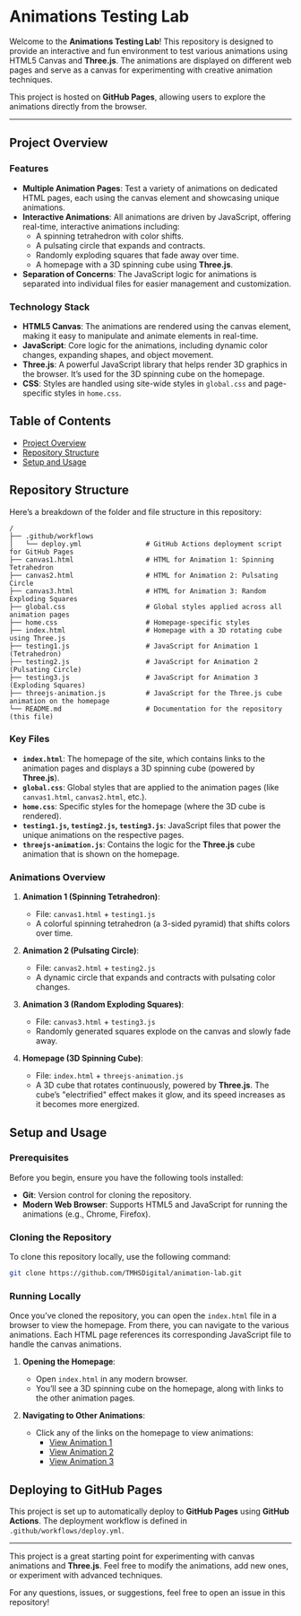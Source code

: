 # Animations Testing Lab

Welcome to the **Animations Testing Lab**! This repository is designed to provide an interactive and fun environment to test various animations using HTML5 Canvas and **Three.js**. The animations are displayed on different web pages and serve as a canvas for experimenting with creative animation techniques.

This project is hosted on **GitHub Pages**, allowing users to explore the animations directly from the browser.

---

## Project Overview

### Features

- **Multiple Animation Pages**: Test a variety of animations on dedicated HTML pages, each using the canvas element and showcasing unique animations.
- **Interactive Animations**: All animations are driven by JavaScript, offering real-time, interactive animations including:
  - A spinning tetrahedron with color shifts.
  - A pulsating circle that expands and contracts.
  - Randomly exploding squares that fade away over time.
  - A homepage with a 3D spinning cube using **Three.js**.
- **Separation of Concerns**: The JavaScript logic for animations is separated into individual files for easier management and customization.

### Technology Stack

- **HTML5 Canvas**: The animations are rendered using the canvas element, making it easy to manipulate and animate elements in real-time.
- **JavaScript**: Core logic for the animations, including dynamic color changes, expanding shapes, and object movement.
- **Three.js**: A powerful JavaScript library that helps render 3D graphics in the browser. It’s used for the 3D spinning cube on the homepage.
- **CSS**: Styles are handled using site-wide styles in `global.css` and page-specific styles in `home.css`.

## Table of Contents

- [Project Overview](#project-overview)
- [Repository Structure](#repository-structure)
- [Setup and Usage](#setup-and-usage)

## Repository Structure

Here’s a breakdown of the folder and file structure in this repository:

```plaintext
/
├── .github/workflows
│   └── deploy.yml                # GitHub Actions deployment script for GitHub Pages
├── canvas1.html                  # HTML for Animation 1: Spinning Tetrahedron
├── canvas2.html                  # HTML for Animation 2: Pulsating Circle
├── canvas3.html                  # HTML for Animation 3: Random Exploding Squares
├── global.css                    # Global styles applied across all animation pages
├── home.css                      # Homepage-specific styles
├── index.html                    # Homepage with a 3D rotating cube using Three.js
├── testing1.js                   # JavaScript for Animation 1 (Tetrahedron)
├── testing2.js                   # JavaScript for Animation 2 (Pulsating Circle)
├── testing3.js                   # JavaScript for Animation 3 (Exploding Squares)
├── threejs-animation.js          # JavaScript for the Three.js cube animation on the homepage
└── README.md                     # Documentation for the repository (this file)
```

### Key Files

- **`index.html`**: The homepage of the site, which contains links to the animation pages and displays a 3D spinning cube (powered by **Three.js**).
- **`global.css`**: Global styles that are applied to the animation pages (like `canvas1.html`, `canvas2.html`, etc.).
- **`home.css`**: Specific styles for the homepage (where the 3D cube is rendered).
- **`testing1.js`, `testing2.js`, `testing3.js`**: JavaScript files that power the unique animations on the respective pages.
- **`threejs-animation.js`**: Contains the logic for the **Three.js** cube animation that is shown on the homepage.

### Animations Overview

1. **Animation 1 (Spinning Tetrahedron)**:
   - File: `canvas1.html` + `testing1.js`
   - A colorful spinning tetrahedron (a 3-sided pyramid) that shifts colors over time.

2. **Animation 2 (Pulsating Circle)**:
   - File: `canvas2.html` + `testing2.js`
   - A dynamic circle that expands and contracts with pulsating color changes.

3. **Animation 3 (Random Exploding Squares)**:
   - File: `canvas3.html` + `testing3.js`
   - Randomly generated squares explode on the canvas and slowly fade away.

4. **Homepage (3D Spinning Cube)**:
   - File: `index.html` + `threejs-animation.js`
   - A 3D cube that rotates continuously, powered by **Three.js**. The cube’s "electrified" effect makes it glow, and its speed increases as it becomes more energized.

## Setup and Usage

### Prerequisites

Before you begin, ensure you have the following tools installed:
- **Git**: Version control for cloning the repository.
- **Modern Web Browser**: Supports HTML5 and JavaScript for running the animations (e.g., Chrome, Firefox).

### Cloning the Repository

To clone this repository locally, use the following command:

```bash
git clone https://github.com/TMHSDigital/animation-lab.git
```

### Running Locally

Once you’ve cloned the repository, you can open the `index.html` file in a browser to view the homepage. From there, you can navigate to the various animations. Each HTML page references its corresponding JavaScript file to handle the canvas animations.

1. **Opening the Homepage**:
   - Open `index.html` in any modern browser.
   - You’ll see a 3D spinning cube on the homepage, along with links to the other animation pages.

2. **Navigating to Other Animations**:
   - Click any of the links on the homepage to view animations:
     - [View Animation 1](canvas1.html)
     - [View Animation 2](canvas2.html)
     - [View Animation 3](canvas3.html)

## Deploying to GitHub Pages

This project is set up to automatically deploy to **GitHub Pages** using **GitHub Actions**. The deployment workflow is defined in `.github/workflows/deploy.yml`.


---

This project is a great starting point for experimenting with canvas animations and **Three.js**. Feel free to modify the animations, add new ones, or experiment with advanced techniques.

For any questions, issues, or suggestions, feel free to open an issue in this repository!

